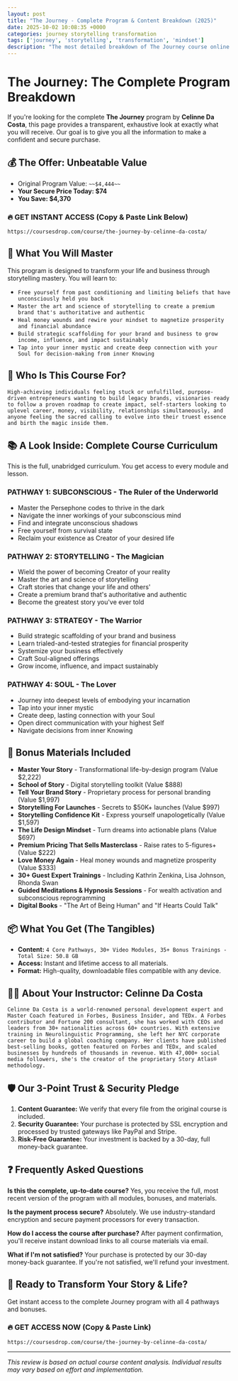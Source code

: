 ```yaml
---
layout: post
title: "The Journey - Complete Program & Content Breakdown (2025)"
date: 2025-10-02 10:08:35 +0000
categories: journey storytelling transformation
tags: ['journey', 'storytelling', 'transformation', 'mindset']
description: "The most detailed breakdown of The Journey course online. Master storytelling and personal transformation with 50GB+ of training from Forbes-featured expert Celinne Da Costa."
---
```



# The Journey: The Complete Program Breakdown

If you're looking for the complete **The Journey** program by **Celinne Da Costa**, this page provides a transparent, exhaustive look at exactly what you will receive. Our goal is to give you all the information to make a confident and secure purchase.

## 💰 The Offer: Unbeatable Value
- Original Program Value: `~~$4,444~~`
- **Your Secure Price Today: $74**
- **You Save: $4,370**

### 🔥 GET INSTANT ACCESS (Copy & Paste Link Below)
`https://coursesdrop.com/course/the-journey-by-celinne-da-costa/`

## 🚀 What You Will Master
This program is designed to transform your life and business through storytelling mastery. You will learn to:
- `Free yourself from past conditioning and limiting beliefs that have unconsciously held you back`
- `Master the art and science of storytelling to create a premium brand that's authoritative and authentic`
- `Heal money wounds and rewire your mindset to magnetize prosperity and financial abundance`
- `Build strategic scaffolding for your brand and business to grow income, influence, and impact sustainably`
- `Tap into your inner mystic and create deep connection with your Soul for decision-making from inner Knowing`

## 🎯 Who Is This Course For?
`High-achieving individuals feeling stuck or unfulfilled, purpose-driven entrepreneurs wanting to build legacy brands, visionaries ready to follow a proven roadmap to create impact, self-starters looking to uplevel career, money, visibility, relationships simultaneously, and anyone feeling the sacred calling to evolve into their truest essence and birth the magic inside them.`

## 📚 A Look Inside: Complete Course Curriculum
This is the full, unabridged curriculum. You get access to every module and lesson.

### PATHWAY 1: SUBCONSCIOUS - The Ruler of the Underworld
- Master the Persephone codes to thrive in the dark
- Navigate the inner workings of your subconscious mind
- Find and integrate unconscious shadows
- Free yourself from survival state
- Reclaim your existence as Creator of your desired life

### PATHWAY 2: STORYTELLING - The Magician
- Wield the power of becoming Creator of your reality
- Master the art and science of storytelling
- Craft stories that change your life and others'
- Create a premium brand that's authoritative and authentic
- Become the greatest story you've ever told

### PATHWAY 3: STRATEGY - The Warrior
- Build strategic scaffolding of your brand and business
- Learn trialed-and-tested strategies for financial prosperity
- Systemize your business effectively
- Craft Soul-aligned offerings
- Grow income, influence, and impact sustainably

### PATHWAY 4: SOUL - The Lover
- Journey into deepest levels of embodying your incarnation
- Tap into your inner mystic
- Create deep, lasting connection with your Soul
- Open direct communication with your highest Self
- Navigate decisions from inner Knowing

## 🎁 Bonus Materials Included
- **Master Your Story** - Transformational life-by-design program (Value $2,222)
- **School of Story** - Digital storytelling toolkit (Value $888)
- **Tell Your Brand Story** - Proprietary process for personal branding (Value $1,997)
- **Storytelling For Launches** - Secrets to $50K+ launches (Value $997)
- **Storytelling Confidence Kit** - Express yourself unapologetically (Value $1,597)
- **The Life Design Mindset** - Turn dreams into actionable plans (Value $697)
- **Premium Pricing That Sells Masterclass** - Raise rates to 5-figures+ (Value $222)
- **Love Money Again** - Heal money wounds and magnetize prosperity (Value $333)
- **30+ Guest Expert Trainings** - Including Kathrin Zenkina, Lisa Johnson, Rhonda Swan
- **Guided Meditations & Hypnosis Sessions** - For wealth activation and subconscious reprogramming
- **Digital Books** - "The Art of Being Human" and "If Hearts Could Talk"

## 📦 What You Get (The Tangibles)
- **Content:** `4 Core Pathways, 30+ Video Modules, 35+ Bonus Trainings - Total Size: 50.8 GB`
- **Access:** Instant and lifetime access to all materials.
- **Format:** High-quality, downloadable files compatible with any device.

## 👩‍🏫 About Your Instructor: Celinne Da Costa
`Celinne Da Costa is a world-renowned personal development expert and Master Coach featured in Forbes, Business Insider, and TEDx. A Forbes contributor and Fortune 200 consultant, she has worked with CEOs and leaders from 30+ nationalities across 60+ countries. With extensive training in Neurolinguistic Programming, she left her NYC corporate career to build a global coaching company. Her clients have published best-selling books, gotten featured on Forbes and TEDx, and scaled businesses by hundreds of thousands in revenue. With 47,000+ social media followers, she's the creator of the proprietary Story Atlas® methodology.`

## 🛡️ Our 3-Point Trust & Security Pledge
1. **Content Guarantee:** We verify that every file from the original course is included.
2. **Security Guarantee:** Your purchase is protected by SSL encryption and processed by trusted gateways like PayPal and Stripe.
3. **Risk-Free Guarantee:** Your investment is backed by a 30-day, full money-back guarantee.

## ❓ Frequently Asked Questions

**Is this the complete, up-to-date course?**
Yes, you receive the full, most recent version of the program with all modules, bonuses, and materials.

**Is the payment process secure?**
Absolutely. We use industry-standard encryption and secure payment processors for every transaction.

**How do I access the course after purchase?**
After payment confirmation, you'll receive instant download links to all course materials via email.

**What if I'm not satisfied?**
Your purchase is protected by our 30-day money-back guarantee. If you're not satisfied, we'll refund your investment.

## 🚀 Ready to Transform Your Story & Life?
Get instant access to the complete Journey program with all 4 pathways and bonuses.

### 🔥 GET ACCESS NOW (Copy & Paste Link)
`https://coursesdrop.com/course/the-journey-by-celinne-da-costa/`

---

*This review is based on actual course content analysis. Individual results may vary based on effort and implementation.*